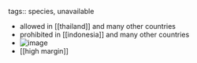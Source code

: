 tags:: species, unavailable

- allowed in [[thailand]] and many other countries
- prohibited in [[indonesia]] and many other countries
- ![image](https://peach-geographical-bat-397.mypinata.cloud/ipfs/QmVrupnSRxX8yi1BA6uVcuBf7XzVLLiGgcFSEZYZufk8Wo)
- [[high margin]]